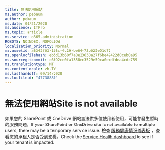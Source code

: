 ```yaml
---
title: 無法使用網站
ms.author: pebaum
author: pebaum
ms.date: 04/21/2020
ms.audience: ITPro
ms.topic: article
ms.service: o365-administration
ROBOTS: NOINDEX, NOFOLLOW
localization_priority: Normal
ms.assetid: a8343f03-1b8c-4c29-be84-72b025e51d72
ms.openlocfilehash: eb5d13b60f7a8e23638a27f6be42422d0ceb0a95
ms.sourcegitcommit: c6692ce0fa1358ec3529e59ca0ecdfdea4cdc759
ms.translationtype: MT
ms.contentlocale: zh-TW
ms.lasthandoff: 09/14/2020
ms.locfileid: "47738880"
---
```

# <a name="site-is-not-available"></a><span data-ttu-id="5f5e5-102">無法使用網站</span><span class="sxs-lookup"><span data-stu-id="5f5e5-102">Site is not available</span></span>

<span data-ttu-id="5f5e5-103">如果您的 SharePoint 或 OneDrive 網站無法供多位使用者使用，可能會發生暫時的服務問題。</span><span class="sxs-lookup"><span data-stu-id="5f5e5-103">If your SharePoint or OneDrive site is not available to multiple users, there may be a temporary service issue.</span></span> <span data-ttu-id="5f5e5-104">檢查 [服務健康情況儀表板](https://admin.microsoft.com/AdminPortal/Home#/servicehealth) ，查看您的承租人是否受到影響。</span><span class="sxs-lookup"><span data-stu-id="5f5e5-104">Check the [Service Health dashboard](https://admin.microsoft.com/AdminPortal/Home#/servicehealth) to see if your tenant is impacted.</span></span> 
  

